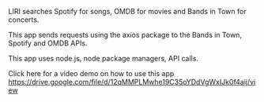 LIRI searches Spotify for songs, OMDB for movies and Bands in Town for concerts.

This app sends requests using the axios package to the Bands in Town, Spotify and OMDB APIs.

This app uses node.js, node package managers, API calls.

Click here for a video demo on how to use this app https://drive.google.com/file/d/12qMMPLMwhe19C35oYDdVgWxIJk0f4aij/view